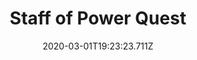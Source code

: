 ---
templateKey: blog-post
featuredpost: false
date: 2020-03-01T19:23:23.711Z
featuredimage: /img/quest_bg1.png
imgBg: quest_bg1
title: Staff of Power Quest
description: The Wizard is creating a staff of phenomenal power. Who knows what it's for. He needs an iridium bar to finish it.
reward: 5000 & 1 Heart Wizard
tags:
  - Mail
  - winter
  - Winter 5 Year 2
  - Wizard
  - Iridium Bar
  - quest
---